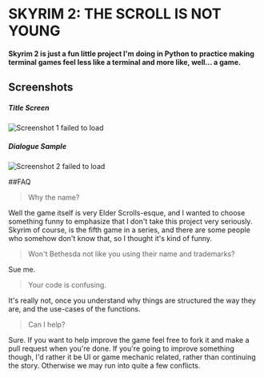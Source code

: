# SKYRIM 2: THE SCROLL IS NOT YOUNG

#### Skyrim 2 is just a fun little project I'm doing in Python to practice making terminal games feel less like a terminal and more like, well... a game.

## Screenshots
##### Title Screen
![Screenshot 1 failed to load](http://i.imgur.com/UGbcBf0.png)
##### Dialogue Sample
![Screenshot 2 failed to load](http://i.imgur.com/kjSkIXA.png)

##FAQ
>Why the name?

Well the game itself is very Elder Scrolls-esque, and I wanted to choose something funny to emphasize that I don't take this project very seriously. Skyrim of course, is the fifth game in a series, and there are some people who somehow don't know that, so I thought it's kind of funny.

>Won't Bethesda not like you using their name and trademarks?

Sue me.

>Your code is confusing.

It's really not, once you understand why things are structured the way they are, and the use-cases of the functions.

>Can I help?

Sure. If you want to help improve the game feel free to fork it and make a pull request when you're done. If you're going to improve something though, I'd rather it be UI or game mechanic related, rather than continuing the story. Otherwise we may run into quite a few conflicts.
